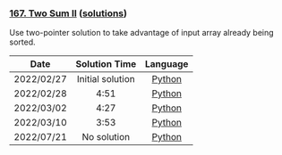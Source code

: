 ### [167. Two Sum II](https://leetcode.com/problems/two-sum-ii-input-array-is-sorted/) ([solutions](https://github.com/pete-debiase/Comprog/blob/main/Solutions/167.%20Two%20Sum%20II/))
Use two-pointer solution to take advantage of input array already being sorted.

|    Date    |  Solution Time   |                                                       Language                                                       |
|:----------:|:----------------:|:--------------------------------------------------------------------------------------------------------------------:|
| 2022/02/27 | Initial solution |      [Python](https://github.com/pete-debiase/Comprog/blob/main/Solutions/167.%20Two%20Sum%20II/two_sum_ii.py)       |
| 2022/02/28 |       4:51       | [Python](https://github.com/pete-debiase/Comprog/blob/main/Solutions/167.%20Two%20Sum%20II/two_sum_ii_2022-02-28.py) |
| 2022/03/02 |       4:27       | [Python](https://github.com/pete-debiase/Comprog/blob/main/Solutions/167.%20Two%20Sum%20II/two_sum_ii_2022-03-02.py) |
| 2022/03/10 |       3:53       | [Python](https://github.com/pete-debiase/Comprog/blob/main/Solutions/167.%20Two%20Sum%20II/two_sum_ii_2022-03-10.py) |
| 2022/07/21 |   No solution    | [Python](https://github.com/pete-debiase/Comprog/blob/main/Solutions/167.%20Two%20Sum%20II/two_sum_ii_2022-07-21.py) |
